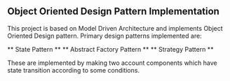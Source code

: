 ## Object Oriented Design Pattern Implementation 

This project is based on Model Driven Architecture and implements Object Oriented Design pattern.
Primary design patterns implemented are:

** State Pattern **
** Abstract Factory Pattern **
** Strategy Pattern **

These are implemented by making two account components which have state transition according to some conditions.
